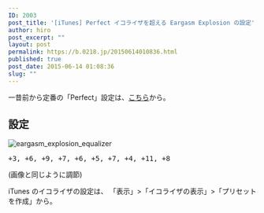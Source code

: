 ```yaml
---
ID: 2003
post_title: '[iTunes] Perfect イコライザを超える Eargasm Explosion の設定'
author: hiro
post_excerpt: ""
layout: post
permalink: https://b.0218.jp/20150614010836.html
published: true
post_date: 2015-06-14 01:08:36
slug: ""
---
```

一昔前から定番の「Perfect」設定は、<a href="https://b.0218.jp/20061101025558.html">こちら</a>から。
<!--more-->
<h2>設定</h2>
<img alt="eargasm_explosion_equalizer" src="[cfview name='img_1']">
<pre>+3, +6, +9, +7, +6, +5, +7, +4, +11, +8</pre>
(画像と同じように調節)

iTunes のイコライザの設定は、
「表示」>「イコライザの表示」>「プリセットを作成」から。